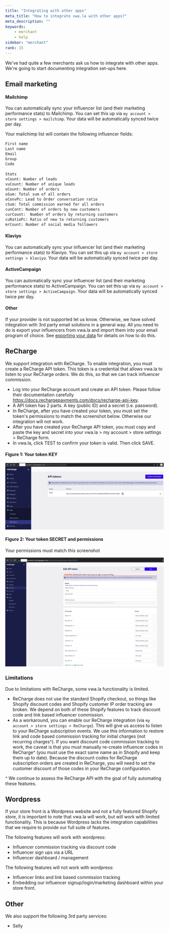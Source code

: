```yaml
---
title: "Integrating with other apps"
meta_title: "How to integrate vwa.la with other apps?"
meta_description: ""
keywords:
    - merchant
    - help
sidebar: "merchant"
rank: 15
---
```

We've had quite a few merchants ask us how to integrate with other apps. We're going to start documenting integration set-ups here.

## Email marketing

#### Mailchimp

You can automatically sync your influencer list (and their marketing performance stats) to Mailchimp. You can set this up via `my account > store settings > mailchimp`. Your data will be automatically synced twice per day.

Your mailchimp list will contain the following influencer fields:

    First name
    Last name 
    Email
    Group
    Code

    Stats
    vCount: Number of leads
    vuCount: Number of unique leads
    oCount: Number of orders
    oSum: Total sum of all orders
    oConvPc: Lead to Order conversation ratio
    cSum: Total commission earned for all orders
    cunCont: Number of orders by new customers
    curCount:  Number of orders by returning customers
    cuRatioPc: Ratio of new to returning customers 
    mrCount: Number of social media followers

#### Klaviyo

You can automatically sync your influencer list (and their marketing performance stats) to Klaviyo. You can set this up via `my account > store settings > klaviyo`. Your data will be automatically synced twice per day.

#### ActiveCampaign

You can automatically sync your influencer list (and their marketing performance stats) to ActiveCampaign. You can set this up via `my account > store settings > ActiveCampaign`. Your data will be automatically synced twice per day.

#### Other

If your provider is not supported let us know. Otherwise, we have solved integration with 3rd party email solutions in a general way. All you need to do is export your influencers from vwa.la and import them into your email program of choice. See [exporting your data](/merchant/exporting-your-data/) for details on how to do this.

## ReCharge

We support integration with ReCharge. To enable integration, you must create a ReCharge API token. This token is a credential that allows vwa.la to listen to your ReCharge orders. We do this, so that we can track influencer commission. 

- Log into your ReCharge account and create an API token. Please follow their documentation carefully https://docs.rechargepayments.com/docs/recharge-api-key. 
- A API token has 2 parts. A key (public ID) and a secret (i.e. password). 
- In ReCharge, after you have created your token, you must set the token's permissions to match the screenshot below. Otherwise our integration will not work.
- After you have created your ReCharge API token, you must copy and paste the key and secret into your vwa.la > my account > store settings > ReCharge form. 
- In vwa.la, click TEST to confirm your token is valid. Then click SAVE. 

#### Figure 1: Your token KEY

![](/images/merchant/recharge-token-key.png)

#### Figure 2: Your token SECRET and permissions

Your permissions must match this screenshot

![](/images/merchant/recharge-token-secret.png)

### Limitations

Due to limitations with ReCharge, some vwa.la functionality is limited. 

- ReCharge does not use the standard Shopify checkout, so things like Shopify discount codes and Shopify customer IP order tracking are broken. We depend on both of these Shopify features to track discount code and link based influencer commission. 
- As a workaround, you can enable our ReCharge integration (via `my account > store settings > ReCharge`). This will give us access to listen to your ReCharge subscription events. We use this information to restore link and code based commission tracking for initial charges (not recurring charges^). If you want discount code commission tracking to work, the caveat is that you must manually re-create influencer codes in ReCharge^ (you must use the exact same name as in Shopify and keep them up to date). Because the discount codes for ReCharge subscription orders are created in ReCharge, you will need to set the customer discount of those codes in your ReCharge configuration.

^ We continue to assess the ReCharge API with the goal of fully automating these features. 

## Wordpress

If your store front is a Wordpress website and not a fully featured Shopify store, it is important to note that vwa.la will work, but will work with limited functionality. This is because Wordpress lacks the integration capabilities that we require to provide our full suite of features. 

The following features will work with wordpress:

- Influencer commission tracking via discount code
- Influencer sign ups via a URL
- Influencer dashboard / management 

The following features will not work with wordpress:

- Influencer links and link based commission tracking
- Embedding our influencer signup/login/marketing dashboard within your store front. 

## Other
We also support the following 3rd party services:

- Selly
